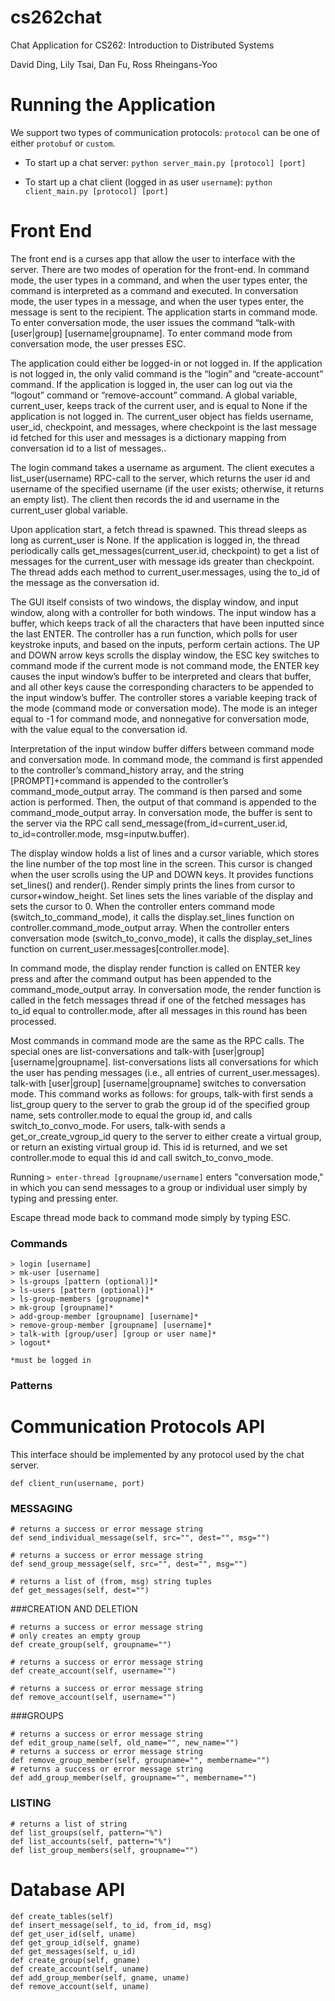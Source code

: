 # cs262chat
Chat Application for CS262: Introduction to Distributed Systems

David Ding, Lily Tsai, Dan Fu, Ross Rheingans-Yoo

# Running the Application
We support two types of communication protocols: `protocol` can be one of either `protobuf` or `custom`.

- To start up a chat server: `python server_main.py [protocol] [port]`

- To start up a chat client (logged in as user `username`): `python client_main.py [protocol] [port]`


# Front End 

The front end is a curses app that allow the user to interface with the server. There are two modes of operation for the front-end. In command mode, the user types in a command, and when the user types enter, the command is interpreted as a command and executed. In conversation mode, the user types in a message, and when the user types enter, the message is sent to the recipient. The application starts in command mode. To enter conversation mode, the user issues the command “talk-with [user|group] [username|groupname]. To enter command mode from conversation mode, the user presses ESC.

The application could either be logged-in or not logged in. If the application is not logged in, the only valid command is the “login” and “create-account” command. If the application is logged in, the user can log out via the “logout” command or “remove-account” command. A global variable, current_user, keeps track of the current user, and is equal to None if the application is not logged in. The current_user object has fields username, user_id, checkpoint, and messages, where checkpoint is the last message id fetched for this user and messages is a dictionary mapping from conversation id to a list of messages..

The login command takes a username as argument. The client executes a list_user(username) RPC-call to the server, which returns the user id and username of the specified username (if the user exists; otherwise, it returns an empty list). The client then records the id and username in the current_user global variable.

Upon application start, a fetch thread is spawned. This thread sleeps as long as current_user is None. If the application is logged in, the thread periodically calls get_messages(current_user.id, checkpoint) to get a list of messages for the current_user with message ids greater than checkpoint. The thread adds each method to current_user.messages, using the to_id of the message as the conversation id.

The GUI itself consists of two windows, the display window, and input window, along with a controller for both windows. The input window has a buffer, which keeps track of all the characters that have been inputted since the last ENTER. The controller has a run function, which polls for user keystroke inputs, and based on the inputs, perform certain actions. The UP and DOWN arrow keys scrolls the display window, the ESC key switches to command mode if the current mode is not command mode, the ENTER key causes the input window’s buffer to be interpreted and clears that buffer, and all other keys cause the corresponding characters to be appended to the input window’s buffer. The controller stores a variable keeping track of the mode (command mode or conversation mode). The mode is an integer equal to -1 for command mode, and nonnegative for conversation mode, with the value equal to the conversation id.

Interpretation of the input window buffer differs between command mode and conversation mode. In command mode, the command is first appended to the controller’s command_history array, and the string [PROMPT]+command is appended to the controller’s command_mode_output array.    The command is then parsed and some action is performed. Then, the output of that command is appended to the command_mode_output array. In conversation mode, the buffer is sent to the server via the RPC call send_message(from_id=current_user.id, to_id=controller.mode, msg=inputw.buffer). 

The display window holds a list of lines and a cursor variable, which stores the line number of the top most line in the screen. This cursor is changed when the user scrolls using the UP and DOWN keys. It provides functions set_lines() and render(). Render simply prints the lines from cursor to cursor+window_height. Set lines sets the lines variable of the display and sets the cursor to 0. When the controller enters command mode (switch_to_command_mode), it calls the display.set_lines function on controller.command_mode_output array. When the controller enters conversation mode (switch_to_convo_mode), it calls the display_set_lines function on current_user.messages[controller.mode].

In command mode, the display render function is called on ENTER key press and after the command output has been appended to the command_mode_output array. In conversation mode, the render function is called in the fetch messages thread if one of the fetched messages has to_id equal to controller.mode, after all messages in this round has been processed.

Most commands in command mode are the same as the RPC calls. The special ones are list-conversations and talk-with [user|group] [username|groupname]. list-conversations lists all conversations for which the user has pending messages (i.e., all entries of current_user.messages). talk-with [user|group] [username|groupname] switches to conversation mode. This command works as follows: for groups, talk-with first sends a list_group query to the server to grab the group id of the specified group name, sets controller.mode to equal the group id, and calls switch_to_convo_mode. For users, talk-with sends a get_or_create_vgroup_id query to the server to either create a virtual group, or return an existing virtual group id. This id is returned, and we set controller.mode to equal this id and call switch_to_convo_mode.

Running `> enter-thread [groupname/username]` enters "conversation mode," in which you can send messages to a group or individual user simply by typing and pressing enter.

Escape thread mode back to command mode simply by typing ESC.

### Commands

    > login [username]
    > mk-user [username]
    > ls-groups [pattern (optional)]*
    > ls-users [pattern (optional)]*
    > ls-group-members [groupname]*
    > mk-group [groupname]*
    > add-group-member [groupname] [username]*
    > remove-group-member [groupname] [username]*
    > talk-with [group/user] [group or user name]*
    > logout*
    
    *must be logged in

### Patterns



# Communication Protocols API
This interface should be implemented by any protocol used by the chat server.

    def client_run(username, port)

### MESSAGING 
    
    # returns a success or error message string
    def send_individual_message(self, src="", dest="", msg="")
    
    # returns a success or error message string
    def send_group_message(self, src="", dest="", msg="")
    
    # returns a list of (from, msg) string tuples
    def get_messages(self, dest="")

###CREATION AND DELETION 
    
    # returns a success or error message string
    # only creates an empty group
    def create_group(self, groupname="")
    
    # returns a success or error message string
    def create_account(self, username="")
    
    # returns a success or error message string
    def remove_account(self, username="")

###GROUPS 
    
    # returns a success or error message string
    def edit_group_name(self, old_name="", new_name="")
    # returns a success or error message string
    def remove_group_member(self, groupname="", membername="")
    # returns a success or error message string
    def add_group_member(self, groupname="", membername="")

### LISTING 
    
    # returns a list of string
    def list_groups(self, pattern="%")
    def list_accounts(self, pattern="%")
    def list_group_members(self, groupname="")


# Database API 
    def create_tables(self)
    def insert_message(self, to_id, from_id, msg)
    def get_user_id(self, uname)
    def get_group_id(self, gname)
    def get_messages(self, u_id)
    def create_group(self, gname)
    def create_account(self, uname)
    def add_group_member(self, gname, uname)
    def remove_account(self, uname)

